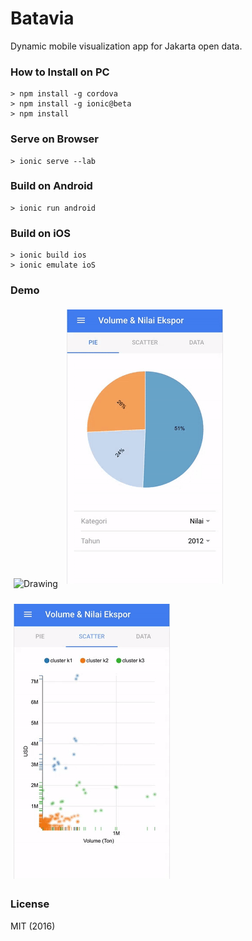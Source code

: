 # Batavia

Dynamic mobile visualization app for Jakarta open data.

### How to Install on PC
```
> npm install -g cordova
> npm install -g ionic@beta
> npm install
```

### Serve on Browser
```
> ionic serve --lab
```

### Build on Android
```
> ionic run android
```

### Build on iOS
```
> ionic build ios
> ionic emulate ioS
```

### Demo

<div style="display:inline">
<img src="demo/gif1.gif" alt="Drawing" style="width: 250px; padding: 5px"/>

<img src="demo/gif2.gif" alt="Drawing" style="width: 250px; padding: 5px"/>

<img src="demo/gif3.gif" alt="Drawing" style="width: 250px; padding: 5px"/></div>

### License
MIT (2016)
